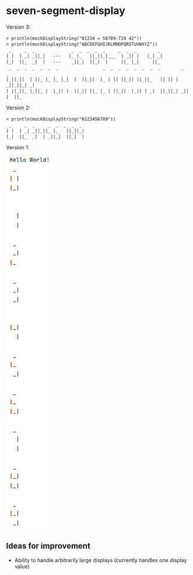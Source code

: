 # seven-segment-display




Version 3:
```
> println(mockDisplayString("01234 = 56789-720 42"))
> println(mockDisplayString("ABCDEFGHIJKLMNOPQRSTUVWXYZ"))
 _     _  _              _  _  _  _  _     _  _  _        _ 
| |  | _| _||_|   ---   |_ |_   ||_||_|___  | _|| |   |_| _|
|_|  ||_  _|  |   ---    _||_|  ||_|  |     ||_ |_|     ||_ 
 _  _  _  _  _  _  _                 _  _  _  _  _  _  _  _        _        _ 
|_||_||  | ||_ |_ |_ |_|  |  ||_||  |_ | || ||_|| ||_||_   || || | _||_||_| _|
| ||_||_ |_||_ |  |_|| |  ||_|| ||_ |_ | ||_||  |_|| | _|  ||_||_| _|| |  ||_ 
```


Version 2:
```
> println(mockDisplayString("0123456789"))
 _     _  _     _  _  _  _  _ 
| |  | _| _||_||_ |_   ||_||_|
|_|  ||_  _|  | _||_|  ||_|  |
```


Version 1:

![](documentation/output--2022-04-01.png)



## Ideas for improvement
- Ability to handle arbitrarily large displays (currently handles one display value)
